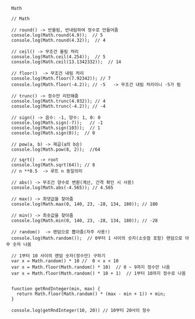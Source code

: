       Math

      // Math

      // round() -> 반올림, 반내림하여 정수로 만들어줌
      console.log(Math.round(4.9));  // 5
      console.log(Math.round(4.32));  // 4

      // ceil() -> 무조건 올림 처리
      console.log(Math.ceil(4.254));  // 5
      console.log(Math.ceil(13.1342332));  // 14

      // floor()  -> 무조건 내림 처리
      console.log(Math.floor(7.92342)); // 7
      console.log(Math.floor(-4.2)); // -5   -> 무조건 내림 처리이니 -5가 됨

      // trunc() -> 정수만 리턴해줌
      console.log(Math.trunc(4.932)); // 4
      console.log(Math.trunc(-4.2)); // -4

      // sign() -> 음수: -1, 양수: 1, 0: 0
      console.log(Math.sign(-7));   // -1
      console.log(Math.sign(103));  // 1
      console.log(Math.sign(0));  // 0

      // pow(a, b) -> 제곱(a의 b승)
      console.log(Math.pow(8, 2));  //64

      // sqrt()  -> root
      console.log(Math.sqrt(64)); // 8
      // n **0.5  -> 루트 n 동일의미

      // abs() -> 무조건 양수로 변환(계산, 간격 확인 시 사용)
      console.log(Math.abs(-4.565)); // 4.565

      // max() -> 최댓값을 찾아줌
      console.log(Math.max(0, 140, 23, -28, 134, 180)); // 180

      // min() -> 최솟값을 찾아줌
      console.log(Math.min(0, 140, 23, -28, 134, 180)); // -28

      // random()  -> 랜덤으로 뽑아줌(자주 사용!)
      console.log(Math.random());  // 0부터 1 사이의 숫자(소숫점 포함) 랜덤으로 아무 숫자 나옴

      // 1부터 10 사이의 랜덤 숫자(정수만) 구하기
      var x = Math.random() * 10 //  0 < x < 10
      var x = Math.floor(Math.random() * 10)  // 0 ~ 9까지 정수만 나옴
      var x = Math.floor(Math.random() * 10 + 1)  // 1부터 10까지 정수로 나옴
      

      function getRndInteger(min, max) {
        return Math.floor(Math.random() * (max - min + 1)) + min;
      }

      console.log(getRndInteger(10, 20)) // 10부터 20사이 정수